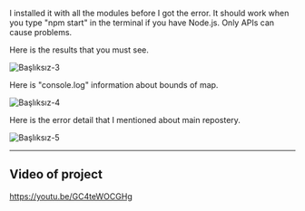 I installed it with all the modules before I got the error.  It should work when you type "npm start" in the terminal if you have Node.js. Only APIs can cause problems.

Here is the results that you must see.

![Başlıksız-3](https://github.com/alperencatak/GeospatialDataManagementFinal/assets/118128475/d851b0fd-5fda-48cd-8995-83b8d18b56be)

Here is "console.log" information about bounds of map.

![Başlıksız-4](https://github.com/alperencatak/GeospatialDataManagementFinal/assets/118128475/85db1920-ffee-40a0-ba9c-c4f2d35ca230)

Here is the error detail that I mentioned about main repostery.

![Başlıksız-5](https://github.com/alperencatak/GeospatialDataManagementFinal/assets/118128475/36cada62-29b9-4a71-9711-586bb88acae9)

---

## Video  of project

https://youtu.be/GC4teWOCGHg
